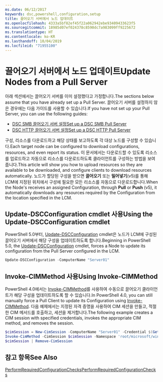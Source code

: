```yaml
---
ms.date: 06/12/2017
keywords: dsc,powershell,configuration,setup
title: 끌어오기 서버에서 노드 업데이트
ms.openlocfilehash: 4333a5bf82ef45f22a062942ebe93409433623f5
ms.sourcegitcommit: 18985d07ef024378c8590dc7a983099ff9225672
ms.translationtype: HT
ms.contentlocale: ko-KR
ms.lasthandoff: 10/04/2019
ms.locfileid: "71955100"
---
```

# <a name="update-nodes-from-a-pull-server"></a><span data-ttu-id="ecb82-103">끌어오기 서버에서 노드 업데이트</span><span class="sxs-lookup"><span data-stu-id="ecb82-103">Update Nodes from a Pull Server</span></span>

<span data-ttu-id="ecb82-104">아래 섹션에서는 끌어오기 서버를 이미 설정했다고 가정합니다.</span><span class="sxs-lookup"><span data-stu-id="ecb82-104">The sections below assume that you have already set up a Pull Server.</span></span> <span data-ttu-id="ecb82-105">끌어오기 서버를 설정하지 않은 경우에는 다음 가이드를 사용할 수 있습니다.</span><span class="sxs-lookup"><span data-stu-id="ecb82-105">If you have not set up your Pull Server, you can use the following guides:</span></span>

- [<span data-ttu-id="ecb82-106">DSC SMB 끌어오기 서버 설정</span><span class="sxs-lookup"><span data-stu-id="ecb82-106">Set up a DSC SMB Pull Server</span></span>](pullServerSmb.md)
- [<span data-ttu-id="ecb82-107">DSC HTTP 끌어오기 서버 설정</span><span class="sxs-lookup"><span data-stu-id="ecb82-107">Set up a DSC HTTP Pull Server</span></span>](pullServer.md)

<span data-ttu-id="ecb82-108">구성, 리소스를 다운로드하고 해당 상태를 보고하도록 각 대상 노드를 구성할 수 있습니다.</span><span class="sxs-lookup"><span data-stu-id="ecb82-108">Each target node can be configured to download configurations, resources, and even report its status.</span></span> <span data-ttu-id="ecb82-109">이 문서에서는 다운로드할 수 있도록 리소스를 업로드하고 자동으로 리소스를 다운로드하도록 클라이언트를 구성하는 방법을 보여 줍니다.</span><span class="sxs-lookup"><span data-stu-id="ecb82-109">This article will show you how to upload resources so they are available to be downloaded, and configure clients to download resources automatically.</span></span> <span data-ttu-id="ecb82-110">노드가 할당된 구성을 받으면 **끌어오기** 또는 **밀어넣기**(v5)를 통해 LCM에 지정된 위치에서 구성에 필요한 모든 리소스를 자동으로 다운로드합니다.</span><span class="sxs-lookup"><span data-stu-id="ecb82-110">When the Node's receives an assigned Configuration, through **Pull** or **Push** (v5), it automatically downloads any resources required by the Configuration from the location specified in the LCM.</span></span>

## <a name="using-the-update-dscconfiguration-cmdlet"></a><span data-ttu-id="ecb82-111">Update-DSCConfiguration cmdlet 사용</span><span class="sxs-lookup"><span data-stu-id="ecb82-111">Using the Update-DSCConfiguration cmdlet</span></span>

<span data-ttu-id="ecb82-112">PowerShell 5.0부터, [Update-DSCConfiguration](/powershell/module/psdesiredstateconfiguration/update-dscconfiguration) cmdlet은 노드가 LCM에 구성된 끌어오기 서버에서 해당 구성을 업데이트하도록 합니다.</span><span class="sxs-lookup"><span data-stu-id="ecb82-112">Beginning in PowerShell 5.0, the [Update-DSCConfiguration](/powershell/module/psdesiredstateconfiguration/update-dscconfiguration) cmdlet, forces a Node to update its configuration from the Pull Server configured in the LCM.</span></span>

```powershell
Update-DSCConfiguration -ComputerName "Server01"
```

## <a name="using-invoke-cimmethod"></a><span data-ttu-id="ecb82-113">Invoke-CIMMethod 사용</span><span class="sxs-lookup"><span data-stu-id="ecb82-113">Using Invoke-CIMMethod</span></span>

<span data-ttu-id="ecb82-114">PowerShell 4.0에서는 [Invoke-CIMMethod](/powershell/module/cimcmdlets/invoke-cimmethod)를 사용하여 수동으로 끌어오기 클라이언트가 해당 구성을 업데이트하도록 할 수 있습니다.</span><span class="sxs-lookup"><span data-stu-id="ecb82-114">In PowerShell 4.0, you can still manually force a Pull Client to update its Configuration using [Invoke-CIMMethod](/powershell/module/cimcmdlets/invoke-cimmethod).</span></span> <span data-ttu-id="ecb82-115">다음 예제에서는 지정된 자격 증명을 사용하여 CIM 세션을 만들고, 적절한 CIM 메서드를 호출하고, 세션을 제거합니다.</span><span class="sxs-lookup"><span data-stu-id="ecb82-115">The following example creates a CIM session with specified credentials, invokes the appropriate CIM method, and removes the session.</span></span>

```powershell
$cimSession = New-CimSession -ComputerName "Server01" -Credential $(Get-Credential)
Invoke-CimMethod -CimSession $cimSession -Namespace 'root/microsoft/windows/desiredstateconfiguration' -Class 'MSFT_DscLocalConfigurationManager' -MethodName 'PerformRequiredConfigurationChecks' -Arguments @{ 'Flags' = [uint32]1 } -Verbose
$cimSession | Remove-CimSession
```

## <a name="see-also"></a><span data-ttu-id="ecb82-116">참고 항목</span><span class="sxs-lookup"><span data-stu-id="ecb82-116">See Also</span></span>

[<span data-ttu-id="ecb82-117">PerformRequiredConfigurationChecks</span><span class="sxs-lookup"><span data-stu-id="ecb82-117">PerformRequiredConfigurationChecks</span></span>](/powershell/dsc/msft-dsclocalconfigurationmanager-performrequiredconfigurationchecks)

